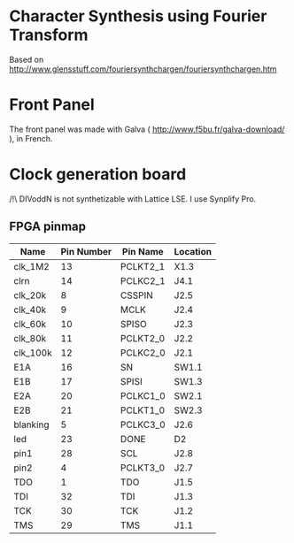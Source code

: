 # Character Synthesis using Fourier Transform

Based on http://www.glensstuff.com/fouriersynthchargen/fouriersynthchargen.htm

# Front Panel

The front panel was made with Galva ( http://www.f5bu.fr/galva-download/ ), in French.

# Clock generation board

/!\ DIVoddN is not synthetizable with Lattice LSE. I use Synplify Pro.

## FPGA pinmap

| Name 		| Pin Number | Pin Name | Location  |
|-----------|------------|----------|-----------|
| clk_1M2	| 13		 | PCLKT2_1	| X1.3		|
| clrn		| 14		 | PCLKC2_1	| J4.1		|
| clk_20k	| 8			 | CSSPIN	| J2.5		|
| clk_40k	| 9			 | MCLK		| J2.4		|
| clk_60k	| 10		 | SPISO	| J2.3		|
| clk_80k	| 11		 | PCLKT2_0	| J2.2		|
| clk_100k	| 12		 | PCLKC2_0	| J2.1		|
| E1A		| 16		 | SN		| SW1.1		|
| E1B		| 17		 | SPISI	| SW1.3		|
| E2A		| 20		 | PCLKC1_0	| SW2.1		|
| E2B		| 21		 | PCLKT1_0	| SW2.3		|
| blanking  | 5			 | PCLKC3_0	| J2.6		|
| led 		| 23		 | DONE		| D2		|
| pin1		| 28		 | SCL		| J2.8		|
| pin2		| 4			 | PCLKT3_0	| J2.7		|
| TDO		| 1			 | TDO		| J1.5		|
| TDI		| 32		 | TDI		| J1.3		|
| TCK		| 30		 | TCK		| J1.2		|
| TMS		| 29		 | TMS		| J1.1		|
